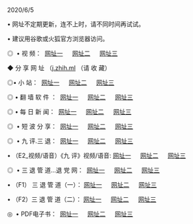 <p>2020/6/5
<p>• 网址不定期更新，连不上时，请不同时间再试试。
<p>• 建议用谷歌或火狐官方浏览器访问。
<p>◎  • 视 频： 
<a href="http://hit.csso.cam/" target="_blank">网址一</a> 　 
<a href="http://hua.csso.cam/" target="_blank">网址二</a> 　 
<a href="http://hqm.csso.cam/b.html" target="_blank">网址三</a>

<p>◆ 分 享 网 址 （<a href="http://hqm.csso.cam/a.html" target="_blank">j.zhih.ml</a> （请 收 藏） </p>

<p>◎•  小 站：  
<a href="http://hit.csso.cam/f.html" target="_blank">网址一</a> 　 
<a href="http://hua.csso.cam/h.html" target="_blank">网址二</a> 　 
<a href="http://hqm.csso.cam/k/" target="_blank">网址三</a></p><p>

<p>◎  • 翻 墙 软 件 ：  
<a href="http://hit.csso.cam/ff/" target="_blank">网址一</a> 　 
<a href="http://hua.csso.cam/s/read/a1_nd.html" target="_blank">网址二</a> 　 
<a href="http://hqm.csso.cam/ff/index.html" target="_blank">网址三</a></p>
<p>◎  • 每 日 新 闻：  
<a href="http://hit.csso.cam/day/" target="_blank">网址一</a> 　 
<a href="http://hua.csso.cam/day/" target="_blank">网址二</a> 　 
<a href="http://hqm.csso.cam/day/index.html" target="_blank">网址三</a></p>
<p>◎   • 短 波 分 享：  
<a href="http://hit.csso.cam/h/" target="_blank">网址一</a> 　 
<a href="http://hqm.csso.cam/h/" target="_blank">网址二</a> 　 
<a href="http://hua.csso.cam/h/index.html" target="_blank">网址三</a></p>
<p>◎   • 九 评.三 退：  
<a href="http://hit.csso.cam/t/" target="_blank">网址一</a> 　 
<a href="http://hqm.csso.cam/v2/index.html" target="_blank">网址二</a> 　 
<a href="http://hua.csso.cam/tt/index.html" target="_blank">网址三</a> 　</p>
<p>  • （E2_视频/语音）《九 评》视频/语音: 
<a href="http://hit.csso.cam/7738.html" target="_blank">网址一</a> 　 
<a href="http://hqm.csso.cam/7614.html" target="_blank">网址二</a> 　 
<a href="http://hua.csso.cam/7633.html" target="_blank">网址三</a></p>
<p>◎   • 三 退 管 道...退 党 网：  
<a href="http://hit.csso.cam/go/td1.html" target="_blank">网址一</a> 　 
<a href="http://hqm.csso.cam/go/td2.html" target="_blank">网址二</a> 　 
<a href="http://hua.csso.cam/go/td3.html" target="_blank">网址三</a></p>
<p>  • （F1） 三 退 管 道（一）： 
<a href="http://hit.csso.cam/dd/" target="_blank">网址一</a> 　 
<a href="http://hqm.csso.cam/s/read/a1_tdx.html" target="_blank">网址二</a> 　 
<a href="http://hua.csso.cam/dd/" target="_blank">网址三</a></p>
<p>  • （F2）三 退 管 道（二）： 
<a href="http://hqm.csso.cam/d/" target="_blank">网址一</a> 　 
<a href="http://hit.csso.cam/d/index.html" target="_blank">网址二</a> 　 
<a href="http://hua.csso.cam/d/" target="_blank">网址三</a></p>
<p>◎   • PDF电子书：  
<a href="http://hit.csso.cam/p/" target="_blank">网址一</a> 　 
<a href="http://hua.csso.cam/p/index.html" target="_blank">网址二</a> 　 
<a href="http://hqm.csso.cam/p/" target="_blank">网址三</a></p>
